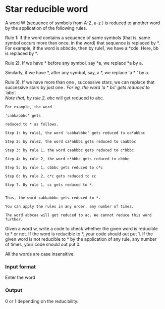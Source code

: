 # Star reducible word
A word W (sequence of symbols from A-Z, a-z ) is reduced to another word by  the application of the following rules.

Rule 1: If the word contains a sequence of same symbols (that is, same symbol occurs more than once, in the word) that sequence is replaced by *. For example, if the word is abbcde,  then by rule1, we have a *cde. Here, bb is replaced by *.

Rule 2). If we have * before any symbol, say *a, we replace *a by a.

Similarly, if we have *, after any symbol, say, a *, we replace 'a * ' by a.  

Rule 3). If we have more than one , successive stars, we can replace that successive stars by just one *. For eg, the word 'a * *bc' gets reduced to 'a*bc'.  
Note that, by rule 2, a*bc will get reduced to abc.

 
```
For example, the word

'cabbabbbc' gets

reduced to * as follows.

Step 1: by rule1, the word 'cabbabbbc' gets reduced to ca*abbbc

Step 2: by rule2, the word ca*abbbc gets reduced to caabbbc

Step 3: by rule 1, the word caabbbc gets reduced to c*bbbc

Step 4: by rule 2, the word c*bbbc gets reduced to cbbbc

Step 5: by rule 1, cbbbc gets reduced to c*c

Step 6: by rule 2, c*c gets reduced to cc

Step 7. By rule 1, cc gets reduced to *.
 

Thus, the word cabbabbbc gets reduced to *.

You can apply the rules in any order, any number of times.

The word abbcaa will get reduced to ac. We cannot reduce this word further.
```
 

Given a word w, write a code to check whether the given word is reducible to * or not. If the word is reducible to *, your code should out put 1. If the given word is not reducible to * by the application of any rule, any number of times, your code should out put 0.

All the words are case insensitive. 

### Input format

Enter the word

### Output

0 or 1 depending on the reducibility.
